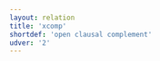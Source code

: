 ```yaml
---
layout: relation
title: 'xcomp'
shortdef: 'open clausal complement'
udver: '2'
---
```

<!-- Interlanguage links updated Út zář 29 20:32:03 CEST 2020 -->
